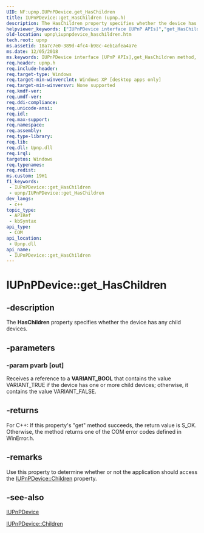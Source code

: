 ```yaml
---
UID: NF:upnp.IUPnPDevice.get_HasChildren
title: IUPnPDevice::get_HasChildren (upnp.h)
description: The HasChildren property specifies whether the device has any child devices.
helpviewer_keywords: ["IUPnPDevice interface [UPnP APIs]","get_HasChildren method","IUPnPDevice.get_HasChildren","IUPnPDevice::get_HasChildren","_upnp_iupnpdevice_haschildren","get_HasChildren","get_HasChildren method [UPnP APIs]","get_HasChildren method [UPnP APIs]","IUPnPDevice interface","upnp.iupnpdevice_haschildren","upnp/IUPnPDevice::get_HasChildren"]
old-location: upnp\iupnpdevice_haschildren.htm
tech.root: upnp
ms.assetid: 18a7c7e0-389d-4fc4-b98c-4eb1afea4a7e
ms.date: 12/05/2018
ms.keywords: IUPnPDevice interface [UPnP APIs],get_HasChildren method, IUPnPDevice.get_HasChildren, IUPnPDevice::get_HasChildren, _upnp_iupnpdevice_haschildren, get_HasChildren, get_HasChildren method [UPnP APIs], get_HasChildren method [UPnP APIs],IUPnPDevice interface, upnp.iupnpdevice_haschildren, upnp/IUPnPDevice::get_HasChildren
req.header: upnp.h
req.include-header: 
req.target-type: Windows
req.target-min-winverclnt: Windows XP [desktop apps only]
req.target-min-winversvr: None supported
req.kmdf-ver: 
req.umdf-ver: 
req.ddi-compliance: 
req.unicode-ansi: 
req.idl: 
req.max-support: 
req.namespace: 
req.assembly: 
req.type-library: 
req.lib: 
req.dll: Upnp.dll
req.irql: 
targetos: Windows
req.typenames: 
req.redist: 
ms.custom: 19H1
f1_keywords:
 - IUPnPDevice::get_HasChildren
 - upnp/IUPnPDevice::get_HasChildren
dev_langs:
 - c++
topic_type:
 - APIRef
 - kbSyntax
api_type:
 - COM
api_location:
 - Upnp.dll
api_name:
 - IUPnPDevice::get_HasChildren
---
```


# IUPnPDevice::get_HasChildren


## -description

The 
<b>HasChildren</b> property specifies whether the device has any child devices.

## -parameters

### -param pvarb [out]

Receives a reference to a <b>VARIANT_BOOL</b> that contains the value VARIANT_TRUE if the device has one or more child devices; otherwise, it contains the value VARIANT_FALSE.

## -returns

For C++: If this property's "get" method succeeds, the return value is S_OK. Otherwise, the method returns one of the COM error codes defined in WinError.h.

## -remarks

Use this property to determine whether or not the application should access the <a href="/windows/desktop/api/upnp/nf-upnp-iupnpdevice-get_children">IUPnPDevice::Children</a> property.

## -see-also

<a href="/windows/desktop/api/upnp/nn-upnp-iupnpdevice">IUPnPDevice</a>



<a href="/windows/desktop/api/upnp/nf-upnp-iupnpdevice-get_children">IUPnPDevice::Children</a>

